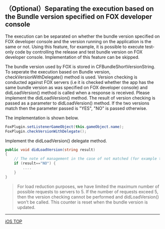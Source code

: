 ## （Optional）Separating the execution based on the Bundle version specified on FOX developer console

The execution can be separated on whether the bundle version specified on FOX developer console and the version running on the application is the same or not. Using this feature, for example, it is possible to execute test-only code by controlling the release and test bundle version on FOX developer console. Implementation of this feature can be skipped.
The bundle version used by FOX is stored in CFBundleShortVersionString.
To seperate the execution based on Bundle version, checkVersionWithDelegate() method is used. Version checking is conducted against FOX servers (i.e it is checked whether the app has the same bundle version as was specified on FOX developer console) and didLoadVersion() method is called when a response is received. Please implement the didLoadVersion() method. The result of version checking is passed as a parameter to didLoadVersion() method. If the two versions match then the parameter passed is "YES", "NO" is passed otherwise.

The implementation is shown below.

```cs
FoxPlugin.setListenerGameObject(this.gameObject.name);FoxPlugin.checkVersionWithDelegate();
```

Implement the didLoadVersion() delegate method.

```cs
public void didLoadVersion(string result){	// The note of management in the case of not matched (for example testing version).
	if (result=="NO") {		....	}}
```

> For load reduction purposes, we have limited the maximum number of possible requests to servers to 5. If the number of requests exceed 5, then the version checking cannot be performed and didLoadVersion() won't be called. This counter is reset when the bundle version is updated.

---
[iOS TOP](../README.md)
